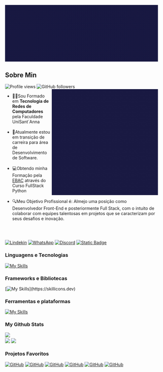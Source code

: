 
  
<div align="center">
<img src="https://github.com/emmanuelmarcosdeoliveira/servidor-estatico/blob/main/github/emmanuelOliveira.gif" /><br>
</div>

## Sobre Min 

 
  <div align="left">
<img src="https://komarev.com/ghpvc/?username=emmanuelmarcosdeoliveira&color=yellow" alt="Profile views" />
<img alt="GitHub followers" src="https://img.shields.io/github/followers/emmanuelmarcosdeoliveira">
  </div>



<img align="right" width="350" src="https://github.com/emmanuelmarcosdeoliveira/servidor-estatico/blob/main/github/box.gif" />  


<div>
  <ul>  
    <li>👨‍🎓Sou Formado em <strong>Tecnologia de Redes de Computadores</a></strong> pela Faculdade UniSant´Anna</li><br>
    <li>🔭Atualmente estou em <strong?>transição de carreira</strong> para área de Desenvolvimento de Software.</li><br>
   <li>💻Obtendo minha Formação pela  <a href="https://ebaconline.com.br/" target="_blank">EBAC</a> através do Curso FullStack Python</li><br>  
   <li>🔍Meu Objetivo Profissional é:</strong> Almejo uma posição como Desenvolvedor Front-End e posteriormente Full Stack, com o intuito de colaborar com equipes talentosas 
                 em projetos que se caracterizam por seus desafios e inovação.</li><br>
</div>                 

<br>

[![Lindekin](https://img.shields.io/badge/--path?style=social&logo=Linkedin&logoColor=%230664C1&logoSize=auto&label=Linkedin&labelColor=%23fff&cacheSeconds=https%3A%2F%2Fwww.linkedin.com%2Fin%2Femmanuel-marcos-oliveira%2F)](https://www.linkedin.com/in/emmanuel-marcos-oliveira/)
[![WhatsApp](https://img.shields.io/badge/--path?style=social&logo=WhatsApp&logoColor=%231F3833&logoSize=auto&label=WhatsApp&color=%23fff&cacheSeconds=https%3A%2F%2Fwa.me%2F5511968336094
)](https://wa.me/5511968336094)
[![Discord](https://img.shields.io/badge/--path?style=social&logo=discord&logoSize=auto&label=Discord&color=%23fff&cacheSeconds=https%3A%2F%2Fdiscord.com%2Finvite%2FjabEup5kEr
)](https://discord.com/invite/jabEup5kEr)
<a href="mailto:emmanuelmarcosdeoliveira@gmail.com"><img alt="Static Badge" src="https://img.shields.io/badge/--path?style=social&logo=Gmail&logoSize=auto&label=Gmail&cacheSeconds=--query&link=mailto%3Adev-oliveira%40outlook.com.br%22"> </a>

</div>   
   
### Linguagens e Tecnologias
   [![My Skills](https://skillicons.dev/icons?i=html,css,js,typescript,sass,less,bootstrap,gulp,figma)](https://skillicons.dev)
    
    
### Frameworks e Bibliotecas             
   [![My Skills](https://skillicons.dev/icons?i=vue,react,nodejs,styledcomponents,tailwind,redux,postgres,vite,)](https://skillicons.dev)

### Ferramentas e plataformas
   [![My Skills](https://skillicons.dev/icons?i=git,vscode,linux,bash,figma,pnpm,yarn,npm,vim,vercel)](https://skillicons.dev)

  

### My Github Stats
    
<img width='360' src="https://github-readme-stats.vercel.app/api/top-langs/?username=emmanuelmarcosdeoliveira&theme=react&show_icons=true&hide_border=true&layout=compact" />  

<div>
<img height='160' src="https://github-readme-stats.vercel.app/api?username=emmanuelmarcosdeoliveira&theme=react&show_icons=true&hide_border=true&count_private=true" />
<img height='160'  src="https://github-readme-streak-stats.herokuapp.com/?user=emmanuelmarcosdeoliveira&theme=react&hide_border=true" /> 
</div>


### Projetos Favoritos

<!--<table aling="center">
<tr>
<tr align="center">
<th  colspan="2">Meus Projetos Favoritos</th>
</tr>
<td>
<div>
<a href="https://github.com/emmanuelmarcosdeoliveira/bikcraft"><img   alt="GitHub" src="https://github-readme-stats.vercel.app/api/pin/?username=emmanuelmarcosdeoliveira&show_icons=true&theme=react&repo=bikcraft"/></a>
</div>
<div>
<a href="https://github.com/emmanuelmarcosdeoliveira/portfolio-github"><img   alt="GitHub" src="https://github-readme-stats.vercel.app/api/pin/?username=emmanuelmarcosdeoliveira&show_icons=true&theme=react&repo=portfolio-github"/></a>
</div>
</td>
<td>
<div>
<a href="https://github.com/emmanuelmarcosdeoliveira/animais-fantasticos"><img   alt="GitHub" src="https://github-readme-stats.vercel.app/api/pin/?username=emmanuelmarcosdeoliveira&show_icons=true&theme=react&repo=animais-fantasticos"/></a>
</div>
<div>
<a href="https://github.com/emmanuelmarcosdeoliveira/to-do_vue_ebac"><img   alt="GitHub" src="https://github-readme-stats.vercel.app/api/pin/?username=emmanuelmarcosdeoliveira&show_icons=true&theme=react&repo=to-do_vue_ebac"/></a>
</div>
</td>
</tr>
<table>
-->
<a href="https://github.com/emmanuelmarcosdeoliveira/bikcraft"><img   alt="GitHub" src="https://github-readme-stats.vercel.app/api/pin/?username=emmanuelmarcosdeoliveira&show_icons=true&theme=react&repo=bikcraft"/></a>
<a href="https://github.com/emmanuelmarcosdeoliveira/portfolio-github"><img   alt="GitHub" src="https://github-readme-stats.vercel.app/api/pin/?username=emmanuelmarcosdeoliveira&show_icons=true&theme=react&repo=portfolio-github"/></a>
<a href="https://github.com/emmanuelmarcosdeoliveira/animais-fantasticos"><img   alt="GitHub" src="https://github-readme-stats.vercel.app/api/pin/?username=emmanuelmarcosdeoliveira&show_icons=true&theme=react&repo=animais-fantasticos"/></a>
<a href="https://github.com/emmanuelmarcosdeoliveira/to-do_vue_ebac"><img   alt="GitHub" src="https://github-readme-stats.vercel.app/api/pin/?username=emmanuelmarcosdeoliveira&show_icons=true&theme=react&repo=to-do_vue_ebac"/></a>
<a href="https://github.com/emmanuelmarcosdeoliveira/contac-list"><img   alt="GitHub" src="https://github-readme-stats.vercel.app/api/pin/?username=emmanuelmarcosdeoliveira&show_icons=true&theme=react&repo=contac-list"/></a>
<a href="https://github.com/emmanuelmarcosdeoliveira/ToDo-List"><img   alt="GitHub" src="https://github-readme-stats.vercel.app/api/pin/?username=emmanuelmarcosdeoliveira&show_icons=true&theme=react&repo=ToDo-List"/></a>


